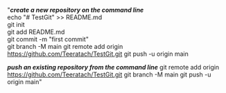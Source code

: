 "***create a new repository on the command line***<br>
echo "# TestGit" >> README.md<br>
git init<br>
git add README.md<br>
git commit -m "first commit"<br>
git branch -M main
git remote add origin https://github.com/Teeratach/TestGit.git
git push -u origin main


***push an existing repository from the command line***
git remote add origin https://github.com/Teeratach/TestGit.git
git branch -M main
git push -u origin main"

